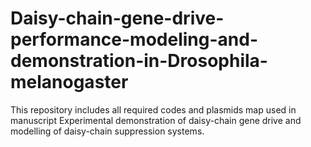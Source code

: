 # Daisy-chain-gene-drive-performance-modeling-and-demonstration-in-Drosophila-melanogaster
This repository includes all required codes and plasmids map used in manuscript Experimental demonstration of daisy-chain gene drive and modelling of daisy-chain suppression systems.
